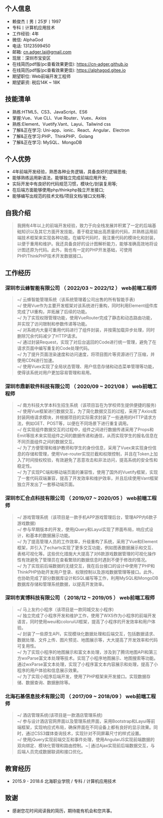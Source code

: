

## 个人信息
  - 赖俊杰丨男丨25岁丨1997
  - 专科丨计算机应用技术 
  - 工作经验: 4年
  - 微信: AlphaGod
  - 电话: 13123599450
  - 邮箱: cn.adger.lai@gmail.com
  - 现居：深圳市宝安区
  - 在线简历pdf版(pc查看效果更佳): https://cn-adger.github.io
  - 在线简历pdf版(pc查看效果更佳): https://alphagod.gitee.io
  - 期望职位: Web前端开发工程师
  - 期望薪资: 税后14K ~ 18K

## 技能清单
  - 熟练:HTML5、CS3、JavaScript、ES6
  - 掌握:Vue、Vue CLI、Vue Router、Vuex、Axios
  - 熟练:Element、Vuetify.Vant、Layui、Tailwind css
  - 了解&正在学习: Uni-app、ionic、React、Angular、Electron
  - 了解&正在学习:PHP、ThinkPHP、Golang  
  - 了解&正在学习: MySQL、MongoDB


## 个人优势

- 4年前端开发经验，熟悉各种业务逻辑，具备良好的逻辑思维;
- 能够熟练运用新语法，能够独立完成前端应用开发;
- 实际开发中有良好的代码规范习惯，模块化/封装复用等;
- 在后端方面能够使用php/thinkphp独立开发接口;
- 能够编写出规范的技术文档/项目文档/接口文档等;


## 自我介绍
 > 我拥有4年以上的前端开发经验，致力于向全栈发展并积累了一定的后端基础知识以及其它方面开发技能。善于稳定输出高质量的代码，并熟练运用前端技术框架来实现各种功能。在编写代码时，我注重代码的模块化和封装，以便于重用和维护。我还具备良好的设计图解析能力，能够准确高效地将设计图还原为代码。此外，我也有一定的PHP开发基础，可使用PHP/ThinkPHP技术开发数据接口。

## 工作经历
### 深圳市云蜂智能有限公司 （ 2022/03 ~ 2022/12 ） web前端工程师
 > ~/ 云蜂智能管理系统（该系统管理着公司出售的所有智能手表)  
   ~/ 使用Vue作为主要开发框架对该系统进行重构，同时利用Element组件库完成了Ul重构，并拓展了后续的功能。  
   ~/ 为了实现权限管理功能，使用VueRouter完成了静态和动态路由功能，并实现了访问限制和参数传递等功能。  
   ~/ 对系统内大量可重用代码进行了组件封装，并按需加载异步处理，同时删除冗余代码减少了HTTP请求。  
   ~/ 通过封装Request，实现了对后台返回的Code进行统一管理，避免了在请求页面中编写重复的Code处理代码。  
   ~/ 为了提升页面渲染速度和访问速度，将项目图片等资源进行了压缩，并使用CDN进行加速。  
   ~/ 使用Vuex实现了全局状态管理、用户信息存储和动态菜单管理等功能，使得该系统对用户更加容易管理和易用。

### 深圳市鼎新软件科技有限公司 （ 2020/09 ~ 2021/08  ） web前端工程师
 > ~/ 南方科技大学本科生招生系统（该项目旨在为学校师生提供便捷的服务)  
   ~/ 使用Vue框架进行数据交互，为了简化数据交互的过程，采用了Axios库封装网络请求模块，并根据项目的实际需求封装了一些通用的HTTP请求方法，例如GET、POST等，以便在不同场景下进行重复调用。  
   ~/ 在实现组件数据交互的过程中，组件之间进行数据传递采用了Props和Emit等技术来实现组件之间的数据传递和通信，从而实现学生的报名信息在不同页面组件之间的数据交互。  
   ~/ 为了方便管理和维护教师和学生的身份信息，采用了Vuex来实现身份信息的存储和管理，使用Vue-router实现拦截和权限控制，并且在Token上加入了时间授权校验，有效避免了恶意攻击和非法访问，提高系统的安全性和稳定性。  
   ~/ 为了实现PC端和移动端页面的兼容性，使用了国外的Vuetify框架，实现了一套代码双端兼容，提高了开发效率和维护效率，并且后续使用Vant框架独立开发出了一套移动端页面。
   
### 深圳市汇合点科技有限公司 （ 2019/07 ~ 2020/05  ） web前端工程师
 > ~/ 游戏管理系统（该项目是一款手机APP游戏管理后台，管理APP内6款子游戏数据)  
   ~/ 参与早期版本的开发，使用jQuery和Layui实现了界面布局，响应式设计，和基本的数据展示功能。  
   ~/ 为了提高管理人员的工作效率，升级重构了系统，采用了Vue和Element框架，并引入了echarts实现了更多交互功能，例如图表数据展示和交互、表格可视化等。这些优化措施大大提高了对6款游戏数据管理的可视化操作性有效避免了管理员在查看繁琐的数据信息时遇到不便于修改的情况。  
   ~/ 为了实现前后端数据的无缝交互，我在后台接口的设计中使用了PHP和ThinkPHP协助开发用户登录、权限控制以及游戏数据管理等接口。此外，也协助完成了部分数据库设计和SQL编写等工作，利用MySQL和MongoDB数据库存储和管理系统数据，以提高开发效率。


### 深圳市寅博科技有限公司 （ 2018/12 ~ 2019/05  ） web前端工程师
 > ~/ 马上友约小程序（该项目是一款同城交友小程序)  
   ~/ 独立完成了小程序开发和维护工作，使用了WXS作为小程序的前端开发语言，同时使用weui和coloruiUI框架，提高了小程序的开发效率和用户体验。  
   ~/ 封装了一些原生API，实现模块化数据处理和后端交互，包括数据请求、数据处理、文件上传、图片预览、地图展示等，大大提高了开发效率和代码可复用性。  
   ~/ 为了实现小程序的地图展示和富文本处理，涉及到了腾讯地图API和第三方wxParse富文本处理等技术。实现了小程序地图展示、地图搜索等功能。通过wxParse富文本处理，实现了小程序富文本内容展示和处理，提高了小程序的用户体验和信息展示效果。  
   ~/ 为了实现小程序后端开发，使用了PHP框架来开发接口。实现数据存储、数据查询、数据删除等。


### 北海石基信息技术有限公司 （ 2017/09 ~ 2018/09  ） web前端工程师
 > ~/ 酒店管理系统(该项目是一款酒店管理系统)  
   ~/ 参与设计酒店官网界面以及管理系统界面，采用Bootstrap和Layui等前端框架，实现响应式布局，确保界面在不同设备上都有良好的显示效果。同时，通过CSS3媒体查询技术，实现针对不同屏幕尺寸的样式设置。  
   ~/ 使用jQuery实现前端交互和事件处理，使用AngularJS实现前端数据的双向绑定、模块化管理和路由控制。~│通过Ajax实现前后端数据交互，与后端人员完成数据联调和接口优化。

## 教育经历

- 2015.9 - 2018.6 北海职业学院 / 专科 / 计算机应用技术

## 致谢

- 感谢您花时间阅读我的简历，期待能有机会和您共事。
